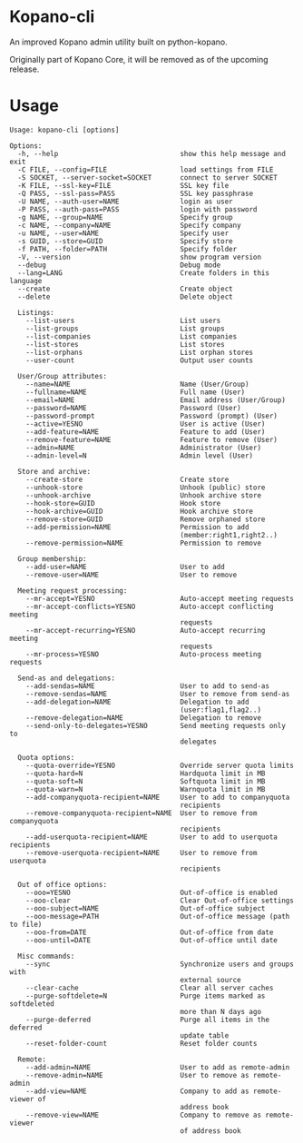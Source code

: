 # Kopano-cli

An improved Kopano admin utility built on python-kopano.

Originally part of Kopano Core, it will be removed as of the upcoming release.

# Usage

    Usage: kopano-cli [options]

    Options:
      -h, --help                              show this help message and exit
      -C FILE, --config=FILE                  load settings from FILE
      -S SOCKET, --server-socket=SOCKET       connect to server SOCKET
      -K FILE, --ssl-key=FILE                 SSL key file
      -Q PASS, --ssl-pass=PASS                SSL key passphrase
      -U NAME, --auth-user=NAME               login as user
      -P PASS, --auth-pass=PASS               login with password
      -g NAME, --group=NAME                   Specify group
      -c NAME, --company=NAME                 Specify company
      -u NAME, --user=NAME                    Specify user
      -s GUID, --store=GUID                   Specify store
      -f PATH, --folder=PATH                  Specify folder
      -V, --version                           show program version
      --debug                                 Debug mode
      --lang=LANG                             Create folders in this language
      --create                                Create object
      --delete                                Delete object

      Listings:
        --list-users                          List users
        --list-groups                         List groups
        --list-companies                      List companies
        --list-stores                         List stores
        --list-orphans                        List orphan stores
        --user-count                          Output user counts

      User/Group attributes:
        --name=NAME                           Name (User/Group)
        --fullname=NAME                       Full name (User)
        --email=NAME                          Email address (User/Group)
        --password=NAME                       Password (User)
        --password-prompt                     Password (prompt) (User)
        --active=YESNO                        User is active (User)
        --add-feature=NAME                    Feature to add (User)
        --remove-feature=NAME                 Feature to remove (User)
        --admin=NAME                          Administrator (User)
        --admin-level=N                       Admin level (User)

      Store and archive:
        --create-store                        Create store
        --unhook-store                        Unhook (public) store
        --unhook-archive                      Unhook archive store
        --hook-store=GUID                     Hook store
        --hook-archive=GUID                   Hook archive store
        --remove-store=GUID                   Remove orphaned store
        --add-permission=NAME                 Permission to add
                                              (member:right1,right2..)
        --remove-permission=NAME              Permission to remove

      Group membership:
        --add-user=NAME                       User to add
        --remove-user=NAME                    User to remove

      Meeting request processing:
        --mr-accept=YESNO                     Auto-accept meeting requests
        --mr-accept-conflicts=YESNO           Auto-accept conflicting meeting
                                              requests
        --mr-accept-recurring=YESNO           Auto-accept recurring meeting
                                              requests
        --mr-process=YESNO                    Auto-process meeting requests

      Send-as and delegations:
        --add-sendas=NAME                     User to add to send-as
        --remove-sendas=NAME                  User to remove from send-as
        --add-delegation=NAME                 Delegation to add
                                              (user:flag1,flag2..)
        --remove-delegation=NAME              Delegation to remove
        --send-only-to-delegates=YESNO        Send meeting requests only to
                                              delegates

      Quota options:
        --quota-override=YESNO                Override server quota limits
        --quota-hard=N                        Hardquota limit in MB
        --quota-soft=N                        Softquota limit in MB
        --quota-warn=N                        Warnquota limit in MB
        --add-companyquota-recipient=NAME     User to add to companyquota
                                              recipients
        --remove-companyquota-recipient=NAME  User to remove from companyquota
                                              recipients
        --add-userquota-recipient=NAME        User to add to userquota recipients
        --remove-userquota-recipient=NAME     User to remove from userquota
                                              recipients

      Out of office options:
        --ooo=YESNO                           Out-of-office is enabled
        --ooo-clear                           Clear Out-of-office settings
        --ooo-subject=NAME                    Out-of-office subject
        --ooo-message=PATH                    Out-of-office message (path to file)
        --ooo-from=DATE                       Out-of-office from date
        --ooo-until=DATE                      Out-of-office until date

      Misc commands:
        --sync                                Synchronize users and groups with
                                              external source
        --clear-cache                         Clear all server caches
        --purge-softdelete=N                  Purge items marked as softdeleted
                                              more than N days ago
        --purge-deferred                      Purge all items in the deferred
                                              update table
        --reset-folder-count                  Reset folder counts

      Remote:
        --add-admin=NAME                      User to add as remote-admin
        --remove-admin=NAME                   User to remove as remote-admin
        --add-view=NAME                       Company to add as remote-viewer of
                                              address book
        --remove-view=NAME                    Company to remove as remote-viewer
                                              of address book

